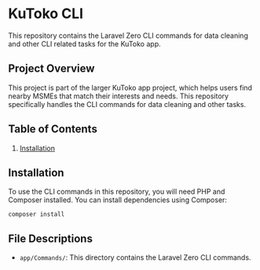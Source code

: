 # KuToko CLI

This repository contains the Laravel Zero CLI commands for data cleaning and other CLI related tasks for the KuToko app.

## Project Overview

This project is part of the larger KuToko app project, which helps users find nearby MSMEs that match their interests and needs. This repository specifically handles the CLI commands for data cleaning and other tasks.

## Table of Contents

1. [Installation](#installation)

## Installation

To use the CLI commands in this repository, you will need PHP and Composer installed. You can install dependencies using Composer:

```
composer install
```

## File Descriptions

- `app/Commands/`: This directory contains the Laravel Zero CLI commands.
